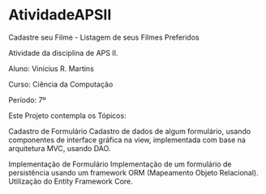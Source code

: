 # AtividadeAPSII

Cadastre seu Filme - 
Listagem de seus Filmes Preferidos

Atividade da disciplina de APS II.

Aluno: Vinícius R. Martins  

Curso: Ciência da Computação  

Período: 7º   

Este Projeto contempla os Tópicos:

Cadastro de Formulário
Cadastro de dados de algum formulário, usando componentes de interface gráfica na view, implementada com base na arquitetura MVC, usando DAO.

Implementação de Formulário
Implementação de um formulário de persistência usando um framework ORM (Mapeamento Objeto Relacional). Utilização do Entity Framework Core.
